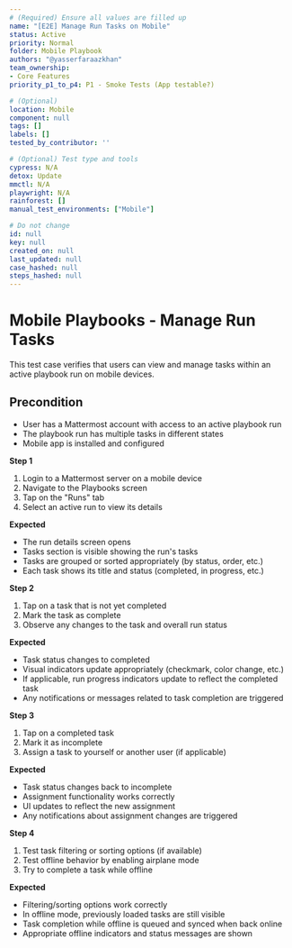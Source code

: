 ```yaml
---
# (Required) Ensure all values are filled up
name: "[E2E] Manage Run Tasks on Mobile"
status: Active
priority: Normal
folder: Mobile Playbook
authors: "@yasserfaraazkhan"
team_ownership:
- Core Features
priority_p1_to_p4: P1 - Smoke Tests (App testable?)

# (Optional)
location: Mobile
component: null
tags: []
labels: []
tested_by_contributor: ''

# (Optional) Test type and tools
cypress: N/A
detox: Update
mmctl: N/A
playwright: N/A
rainforest: []
manual_test_environments: ["Mobile"]

# Do not change
id: null
key: null
created_on: null
last_updated: null
case_hashed: null
steps_hashed: null
---
```


# Mobile Playbooks - Manage Run Tasks

This test case verifies that users can view and manage tasks within an active playbook run on mobile devices.

## Precondition

- User has a Mattermost account with access to an active playbook run
- The playbook run has multiple tasks in different states
- Mobile app is installed and configured

**Step 1**

1. Login to a Mattermost server on a mobile device
2. Navigate to the Playbooks screen
3. Tap on the "Runs" tab
4. Select an active run to view its details

**Expected**

- The run details screen opens
- Tasks section is visible showing the run's tasks
- Tasks are grouped or sorted appropriately (by status, order, etc.)
- Each task shows its title and status (completed, in progress, etc.)

**Step 2**

1. Tap on a task that is not yet completed
2. Mark the task as complete
3. Observe any changes to the task and overall run status

**Expected**

- Task status changes to completed
- Visual indicators update appropriately (checkmark, color change, etc.)
- If applicable, run progress indicators update to reflect the completed task
- Any notifications or messages related to task completion are triggered

**Step 3**

1. Tap on a completed task
2. Mark it as incomplete
3. Assign a task to yourself or another user (if applicable)

**Expected**

- Task status changes back to incomplete
- Assignment functionality works correctly
- UI updates to reflect the new assignment
- Any notifications about assignment changes are triggered

**Step 4**

1. Test task filtering or sorting options (if available)
2. Test offline behavior by enabling airplane mode
3. Try to complete a task while offline

**Expected**

- Filtering/sorting options work correctly
- In offline mode, previously loaded tasks are still visible
- Task completion while offline is queued and synced when back online
- Appropriate offline indicators and status messages are shown
